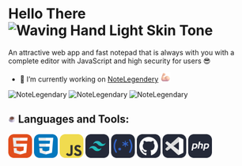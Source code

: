 <h1 align="left">Hello There<img src="https://raw.githubusercontent.com/Tarikul-Islam-Anik/Animated-Fluent-Emojis/master/Emojis/Hand%20gestures/Waving%20Hand%20Light%20Skin%20Tone.png" alt="Waving Hand Light Skin Tone" width="35" height="35"/></h1>

An attractive web app and fast notepad that is always with you with a complete editor with JavaScript and high security for users  😎

- 🔭 I’m currently working on [NoteLegendery](https://github.com/MrSobhan/NoteLegendery) <img width="20" src="https://github.com/Tarikul-Islam-Anik/tarikul-islam-anik/raw/main/assets/images/Flexed%20Biceps%20Light%20Skin%20Tone.png"/>

<img src="https://s30.picofile.com/file/8473841434/Screenshot_2024_03_26_170216.jpg" title="NoteLegendary">
<img src="https://s31.picofile.com/file/8473841442/Screenshot_2024_03_26_170238.jpg" title="NoteLegendary">
<img src="https://s31.picofile.com/file/8473841468/Screenshot_2024_03_26_170257.jpg" title="NoteLegendary">

## <img src="https://github.com/Tarikul-Islam-Anik/tarikul-islam-anik/raw/main/assets/images/Hot%20Beverage.png" width="15"/> Languages and Tools:
<img src="https://github.com/tandpfun/skill-icons/blob/main/icons/HTML.svg" width="48" title="HTML"> <img src="https://github.com/tandpfun/skill-icons/blob/main/icons/CSS.svg" width="48" title="CSS"> <img src="https://github.com/tandpfun/skill-icons/blob/main/icons/JavaScript.svg" width="48" title="Javascript"> <img src="https://github.com/tandpfun/skill-icons/blob/main/icons/TailwindCSS-Dark.svg" width="48" title="TailWindCss"> <img src="https://github.com/tandpfun/skill-icons/blob/main/icons/Regex-Dark.svg" width="48" title="Regex"> <img src="https://github.com/tandpfun/skill-icons/blob/main/icons/Github-Dark.svg" width="48" title="Github"> <img src="https://github.com/tandpfun/skill-icons/blob/main/icons/VSCode-Dark.svg" width="48" title="Vscode">  <img src="https://github.com/tandpfun/skill-icons/raw/main/icons/PHP-Dark.svg" width="48" title="Github">

